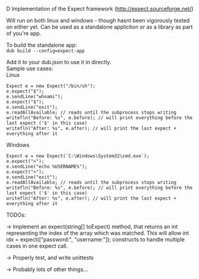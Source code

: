 D Implementation of the Expect framework (http://expect.sourceforge.net/)

Will run on both linux and windows - though hasnt been vigorously tested on either yet.
Can be used as a standalone appliction or as a library as part of you're app.

To build the standalone app:<br>
```dub build --config=expect-app```
<br>


Add it to your dub.json to use it in directly.<br>
Sample use cases:<br>
Linux
```
Expect e = new Expect("/bin/sh");
e.expect("$");
e.sendLine("whoami");
e.expect("$");
e.sendLine("exit");
e.readAllAvailable; // reads until the subprocess stops writing
writefln("Before: %s", e.before); // will print everything before the last expect ('$' in this case)
writefln("After: %s", e.after); // will print the last expect + everything after it
```
Windows
```
Expect e = new Expect(`C:\Windows\System32\cmd.exe`);
e.expect(">");
e.sendLine("echo %USERNAME%");
e.expect(">");
e.sendLine("exit");
e.readAllAvailable; // reads until the subprocess stops writing
writefln("Before: %s", e.before); // will print everything before the last expect ('$' in this case)
writefln("After: %s", e.after); // will print the last expect + everything after it
```

TODOs:

-> Implement an expect(string[] toExpect) method, that returns an int representing the index of the array which was matched.
   This will allow int idx = expect(["password:", "username:"]); constructs to handle multiple cases in one expect call.
    
-> Properly test, and write unittests 

-> Probably lots of other things...
